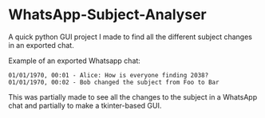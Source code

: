 # WhatsApp-Subject-Analyser
A quick python GUI project I made to find all the different subject changes in an exported chat.

Example of an exported Whatsapp chat:
```
01/01/1970, 00:01 - Alice: How is everyone finding 2038?
01/01/1970, 00:02 - Bob changed the subject from Foo to Bar
```

This was partially made to see all the changes to the subject in a WhatsApp chat and partially to make a tkinter-based GUI.
